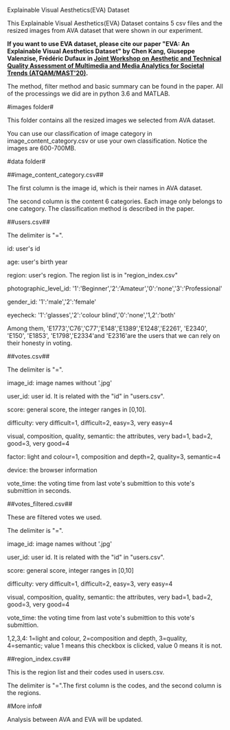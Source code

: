 Explainable Visual Aesthetics(EVA) Dataset

This Explainable Visual Aesthetics(EVA) Dataset contains 5 csv files and the resized images from AVA dataset that were shown in our experiment.


**If you want to use EVA dataset, please cite our paper "EVA: An Explainable Visual Aesthetics Dataset" by Chen Kang, Giuseppe Valenzise, Frédéric Dufaux in [Joint Workshop on Aesthetic and Technical Quality Assessment of Multimedia and Media Analytics for Societal Trends (ATQAM/MAST'20)](https://atqam-workshop.net/).**

The method, filter method and basic summary can be found in the paper. All of the processings we did are in python 3.6 and MATLAB.

#images folder#

This folder contains all the resized images we selected from AVA dataset.

You can use our classification of image category in image_content_category.csv or use your own classification. Notice the images are 600-700MB.

#data folder#

##image_content_category.csv##

The first column is the image id, which is their names in AVA dataset.

The second column is the content 6 categories. Each image only belongs to one category. The classification method is described in the paper.

##users.csv##

The delimiter is "=".

id: user's id

age: user's birth year

region: user's region. The region list is in "region_index.csv"

photographic_level_id: '1':'Beginner','2':'Amateur','0':'none','3':'Professional'

gender_id: '1':'male','2':'female'

eyecheck: '1':'glasses','2':'colour blind','0':'none','1,2':'both'

Among them, 'E1773','C76','C77','E148','E1389','E1248','E2261', 'E2340', 'E150', 'E1853', 'E1798','E2334'and 'E2316'are the users that we can rely on their honesty in voting.

##votes.csv##

The delimiter is "=".

image_id: image names without '.jpg'

user_id: user id. It is related with the "id" in "users.csv".

score: general score, the integer ranges in [0,10].

difficulty: very difficult=1, difficult=2, easy=3, very easy=4

visual, composition, quality, semantic: the attributes, very bad=1, bad=2, good=3, very good=4

factor: light and colour=1, composition and depth=2, quality=3, semantic=4

device: the browser information

vote_time: the voting time from last vote's submittion to this vote's submittion in seconds.

##votes_filtered.csv##

These are filtered votes we used.

The delimiter is "=".

image_id: image names without '.jpg'

user_id: user id. It is related with the "id" in "users.csv".

score: general score, integer ranges in [0,10]

difficulty: very difficult=1, difficult=2, easy=3, very easy=4

visual, composition, quality, semantic: the attributes, very bad=1, bad=2, good=3, very good=4

vote_time: the voting time from last vote's submittion to this vote's submittion.

1,2,3,4: 1=light and colour, 2=composition and depth, 3=quality, 4=semantic; value 1 means this checkbox is clicked, value 0 means it is not.

##region_index.csv##

This is the region list and their codes used in users.csv.

The delimiter is "=".The first column is the codes, and the second column is the regions.

#More info#

Analysis between AVA and EVA will be updated.
